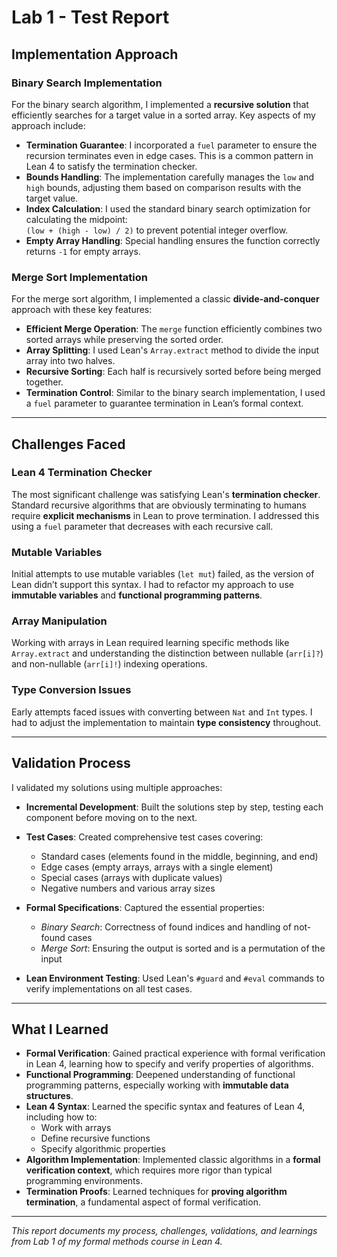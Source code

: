 # Lab 1 - Test Report

## Implementation Approach

### Binary Search Implementation

For the binary search algorithm, I implemented a **recursive solution** that efficiently searches for a target value in a sorted array. Key aspects of my approach include:

- **Termination Guarantee**: I incorporated a `fuel` parameter to ensure the recursion terminates even in edge cases. This is a common pattern in Lean 4 to satisfy the termination checker.
- **Bounds Handling**: The implementation carefully manages the `low` and `high` bounds, adjusting them based on comparison results with the target value.
- **Index Calculation**: I used the standard binary search optimization for calculating the midpoint:  
  `(low + (high - low) / 2)` to prevent potential integer overflow.
- **Empty Array Handling**: Special handling ensures the function correctly returns `-1` for empty arrays.

### Merge Sort Implementation

For the merge sort algorithm, I implemented a classic **divide-and-conquer** approach with these key features:

- **Efficient Merge Operation**: The `merge` function efficiently combines two sorted arrays while preserving the sorted order.
- **Array Splitting**: I used Lean's `Array.extract` method to divide the input array into two halves.
- **Recursive Sorting**: Each half is recursively sorted before being merged together.
- **Termination Control**: Similar to the binary search implementation, I used a `fuel` parameter to guarantee termination in Lean’s formal context.

---

## Challenges Faced

### Lean 4 Termination Checker

The most significant challenge was satisfying Lean's **termination checker**. Standard recursive algorithms that are obviously terminating to humans require **explicit mechanisms** in Lean to prove termination. I addressed this using a `fuel` parameter that decreases with each recursive call.

### Mutable Variables

Initial attempts to use mutable variables (`let mut`) failed, as the version of Lean didn’t support this syntax. I had to refactor my approach to use **immutable variables** and **functional programming patterns**.

### Array Manipulation

Working with arrays in Lean required learning specific methods like `Array.extract` and understanding the distinction between nullable (`arr[i]?`) and non-nullable (`arr[i]!`) indexing operations.

### Type Conversion Issues

Early attempts faced issues with converting between `Nat` and `Int` types. I had to adjust the implementation to maintain **type consistency** throughout.

---

## Validation Process

I validated my solutions using multiple approaches:

- **Incremental Development**: Built the solutions step by step, testing each component before moving on to the next.
- **Test Cases**: Created comprehensive test cases covering:
  - Standard cases (elements found in the middle, beginning, and end)
  - Edge cases (empty arrays, arrays with a single element)
  - Special cases (arrays with duplicate values)
  - Negative numbers and various array sizes

- **Formal Specifications**: Captured the essential properties:
  - *Binary Search*: Correctness of found indices and handling of not-found cases
  - *Merge Sort*: Ensuring the output is sorted and is a permutation of the input

- **Lean Environment Testing**: Used Lean's `#guard` and `#eval` commands to verify implementations on all test cases.

---

## What I Learned

- **Formal Verification**: Gained practical experience with formal verification in Lean 4, learning how to specify and verify properties of algorithms.
- **Functional Programming**: Deepened understanding of functional programming patterns, especially working with **immutable data structures**.
- **Lean 4 Syntax**: Learned the specific syntax and features of Lean 4, including how to:
  - Work with arrays
  - Define recursive functions
  - Specify algorithmic properties
- **Algorithm Implementation**: Implemented classic algorithms in a **formal verification context**, which requires more rigor than typical programming environments.
- **Termination Proofs**: Learned techniques for **proving algorithm termination**, a fundamental aspect of formal verification.

---

_This report documents my process, challenges, validations, and learnings from Lab 1 of my formal methods course in Lean 4._
